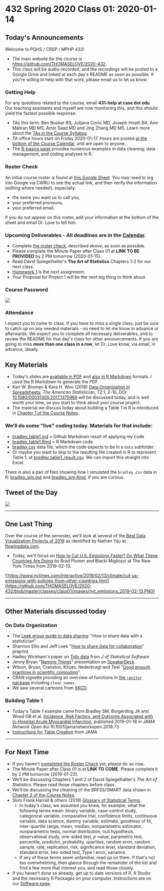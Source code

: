 # 432 Spring 2020 Class 01: 2020-01-14

## Today's Announcements

Welcome to PQHS / CRSP / MPHP 432!

- The main website for the course is https://github.com/THOMASELOVE/2020-432.
- This class will be audio-recorded, and the recordings will be posted to a Google Drive and linked at each day's README as soon as possible. If you're willing to help with that work, please email us to let us know.

### Getting Help

For any questions related to the course, email **431-help at case dot edu**. Our teaching assistants and myself are now monitoring this, and this should yield the fastest possible response.

- TAs this term: Ben Booker BS, Julijana Conic MD, Joseph Hnath BA, Amr Mahran MD MS, Amin Saad MD and Jing Zhang MD MS. Learn more about the [TAs in the Course Syllabus](https://thomaselove.github.io/2020-432-syllabus/teaching-assistants.html).
- TA office hours start on Friday 2020-01-17. Hours are posted [at the bottom of the Course Calendar](https://github.com/THOMASELOVE/2020-432/blob/master/calendar.md#ta-office-hours), and are open to anyone.
- The [R-basics page](https://github.com/THOMASELOVE/2020-432/tree/master/r-basics) provides numerous examples in data cleaning, data management, and coding analyses in R.


### Roster Check

An initial course roster is found at [this Google Sheet](http://bit.ly/432-2020-roster-check). You may need to log into Google via CWRU to see the actual link, and then verify the information (editing where needed), especially:

- the name you want us to call you,
- your preferred pronouns,
- your preferred email.

If you do not appear on this roster, add your information at the bottom of the sheet and email Dr. Love to tell him.

### Upcoming Deliverables - All deadlines are in the [Calendar](https://github.com/THOMASELOVE/2020-432/blob/master/calendar.md).

- Complete [the roster check](http://bit.ly/432-2020-roster-check), described above, as soon as possible.
- Please complete the Minute Paper after Class 01 at **LINK TO BE PROVIDED** by 2 PM tomorrow (2020-01-15).
- Read David Spiegelhalter's **The Art of Statistics** Chapters 1-2 for our next class.
- [Homework 1](https://github.com/THOMASELOVE/2020-432/tree/master/homework/hw01) is the next assignment. 
- Your Proposal for Project 1 will be the next big thing to think about.

### Course Password

![](https://github.com/THOMASELOVE/2020-432/blob/master/classes/class01/figures/tukey.png)

### Attendance

I expect you to come to class. If you have to miss a single class, just be sure to catch up on any needed materials - no need to let me know in advance or afterwards. We expect you to complete all necessary deliverables, and to review the README for that day's class for other announcements. If you are going to miss **more than one class in a row**, let Dr. Love know, via email, in advance, ideally.

## Key Materials

- Today's slides are [available in PDF](https://github.com/THOMASELOVE/2020-432/blob/master/classes/class01/432_2020_slides01.pdf) and [also in R Markdown](https://github.com/THOMASELOVE/2020-432/blob/master/classes/class01/432_2020_slides01.Rmd) formats. I used the R Markdown to generate the PDF.
- Karl W. Broman & Kara H. Woo (2018) [Data Organization in Spreadsheets](https://github.com/THOMASELOVE/2019-432/blob/master/references/pdf/Broman_and_Woo_2018_Data_Organization_in_Spreadsheets.pdf), *The American Statistician*, 72:1, 2-10, DOI: [10.1080/00031305.2017.1375989](https://doi.org/10.1080/00031305.2017.1375989) will be discussed today, and is well worth your time, as you start to think about your course project.
- The material we discuss today about building a Table 1 in R is introduced in [Chapter 1 of the Course Notes](https://thomaselove.github.io/2020-432-book/building-table-1.html).

### We'll do some "live" coding today. Materials for that include: 

- [bradley_table1.md](https://github.com/THOMASELOVE/2020-432/blob/master/classes/class01/bradley_table1.md) = Github Markdown result of applying my code
- [bradley_table1.Rmd](https://github.com/THOMASELOVE/2020-432/blob/master/classes/class01/bradley_table1.Rmd) = R Markdown code
- [bradley.csv](https://github.com/THOMASELOVE/2020-432/blob/master/classes/class01/data/bradley.csv) data file, which the code expects to be in a `data` subfolder.
- Or maybe you want to skip to the resulting file created in R to represent Table 1, at [bradley_table1_result.csv](https://github.com/THOMASELOVE/2020-432/blob/master/classes/class01/bradley_table1_result.csv). We can import this straight into Excel.

There is also a pair of files showing how I simulated the `bradley.csv` data in R: [bradley_sim.md](https://github.com/THOMASELOVE/2020-432/blob/master/classes/class01/bradley_sim.md) and [bradley_sim.Rmd](https://github.com/THOMASELOVE/2020-432/blob/master/classes/class01/bradley_sim.Rmd), if you are curious.

## Tweet of the Day

![](https://github.com/THOMASELOVE/2020-432/blob/master/classes/class01/figures/branch_tw.png)

---------

## One Last Thing

Over the course of the semester, we'll look at several of the [Best Data Visualization Projects of 2019](https://flowingdata.com/2019/12/19/best-data-visualization-projects-of-2019/) as identified by Nathan Yau at [flowingdata.com](https://flowingdata.com/). 

- Today, we'll focus on [How to Cut U.S. Emissions Faster? Do What These Countries Are Doing](https://www.nytimes.com/interactive/2019/02/13/climate/cut-us-emissions-with-policies-from-other-countries.html) by Brad Plumer and Blacki Migliozzi at The New York Times from 2019-02-13.

![https://www.nytimes.com/interactive/2019/02/13/climate/cut-us-emissions-with-policies-from-other-countries.html](https://github.com/THOMASELOVE/2020-432/blob/master/classes/class01/images/nyt_emissions_2019-02-13.PNG)

----------

## Other Materials discussed today

### On Data Organization

- The [Leek group guide to data sharing](https://github.com/jtleek/datasharing): "How to share data with a statistician"
- Shannon Ellis and Jeff Leek "[How to share data for collaboration](https://peerj.com/preprints/3139/)" preprint.
- Hadley Wickham's paper on [Tidy data](https://www.jstatsoft.org/article/view/v059i10) from *J of Statistical Software*
- Jenny Bryan "[Naming Things](https://speakerdeck.com/jennybc/how-to-name-files)" presentation on [SpeakerDeck](https://speakerdeck.com/jennybc/how-to-name-files).
- Wilson, Bryan, Cranston, Kitzes, Nederbragt and Teal "[Good enough practices in scientific computing](https://github.com/swcarpentry/good-enough-practices-in-scientific-computing#readme)".
- CRAN vignette providing an overview of functions in [the `janitor` package](https://cran.r-project.org/web/packages/janitor/vignettes/janitor.html) including `clean_names`.
- We saw several cartoons from [XKCD](https://xkcd.com/).

### Building Table 1

- Today's Table 1 example came from Bradley SM, Borgerding JA and Wood GB et al. [Incidence, Risk Factors, and Outcome Associated with In-Hospital Acute Myocardial Infarction](https://jamanetwork.com/journals/jamanetworkopen/fullarticle/2720923), published 2019-01-18 in *JAMA Network Open* doi:10.1001/jamanetworkopen.2018.73
- [Instructions for Table Creation](https://jama.jamanetwork.com/data/ifora-forms/jama/tablecreationinst.pdf) from JAMA

----------

## For Next Time

- If you haven't [completed the Roster Check](http://bit.ly/432-2020-roster-check) yet, please do so now.
- The Minute Paper after Class 01 is at **LINK TO COME**. Please complete it by 2 PM tomorrow (2019-01-23).
- We'll be discussing Chapters 1 and 2 of David Spiegelhalter's *The Art of Statistics*. Please read those chapters before class.
- We'll be discussing the cleaning of the BRFSS/SMART data shown in [Chapter 2 of the Course Notes](https://thomaselove.github.io/2020-432-book/brfss-smart-data.html).
- Skim Frank Harrell & others (2019) [Glossary of Statistical Terms](http://hbiostat.org/doc/glossary.pdf). 
    - In today's class, we assumed you knew, for example, what the following terms mean: binary variable, case-control study, categorical variable, comparative trial, confidence limits, continuous variable, data science, dummy variable, estimate, goodness of fit, inter-quartile range, mean, median, nonparametric estimator, nonparametric tests, normal distribution, null hypothesis, observational study, one-sided test, *p*-value, parametric test, percentile, predictor, probability, quartiles, random error, random sample, rate, replication, risk, significance level, standard deviation, standard error, two-sided test, Type I error, variance.
    - If any of these terms seem unfamiliar, read up on them. If that's not too overwhelming, then glance through the remainder of the list and find a few more that interest you, and read those closely.
- If you haven't done so already, get up to date versions of R, R Studio and the necessary R Packages on your computer. Instructions are on our [Software page](https://github.com/THOMASELOVE/2020-432/blob/master/software.md).



